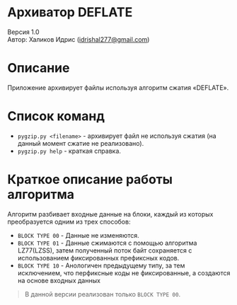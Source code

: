 # Архиватор DEFLATE
Версия 1.0  
Автор: Халиков Идрис (idrishal277@gmail.com)

# Описание
Приложение архивирует файлы используя алгоритм сжатия «DEFLATE».

# Список команд
- ``pygzip.py <filename>`` - архивирует файл не используя сжатия (на данный момент сжатие не реализовано).
- ``pygzip.py help`` - краткая справка.

# Краткое описание работы алгоритма
Алгоритм разбивает входные данные на блоки, каждый из которых преобразуется одним из трех способов:
- ``BLOCK TYPE 00`` - Данные не изменяются.
- ``BLOCK TYPE 01`` - Данные сжимаются с помощью алгоритма LZ77(LZSS), затем полученный поток байт сохраняется с использованием фиксированных префиксных кодов.
- ``BLOCK TYPE 10`` - Анологичен предыдущему типу, за тем исключением, что перфиксные коды не фиксированные, а создаются на основе входных данных
> В данной версии реализован только ``BLOCK TYPE 00``.


